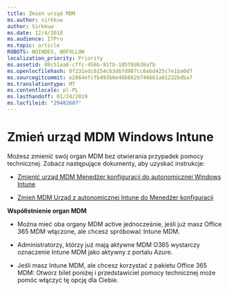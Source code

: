 ```yaml
---
title: Zmień urząd MDM
ms.author: sirkkuw
author: Sirkkuw
ms.date: 12/4/2018
ms.audience: ITPro
ms.topic: article
ROBOTS: NOINDEX, NOFOLLOW
localization_priority: Priority
ms.assetid: 08c51aa6-cffc-456b-91fb-185f0d636afb
ms.openlocfilehash: 0f231edc6154cb3d6fd987cc6ebd425c7e1ba0d7
ms.sourcegitcommit: e2864efcfb493b6e46b662b746661a61232bdba7
ms.translationtype: MT
ms.contentlocale: pl-PL
ms.lasthandoff: 01/24/2019
ms.locfileid: "29482607"
---
```

# <a name="change-intune-mdm-authority"></a>Zmień urząd MDM Windows Intune

Możesz zmienić swój organ MDM bez otwierania przypadek pomocy technicznej. Zobacz następujące dokumenty, aby uzyskać instrukcje:
  
- [Zmienić urząd MDM Menedżer konfiguracji do autonomicznej Windows Intune](https://docs.microsoft.com/sccm/mdm/deploy-use/migrate-change-mdm-authority)
    
- [Zmień MDM Urząd z autonomicznej Intune do Menedżer konfiguracji](https://docs.microsoft.com/sccm/mdm/deploy-use/change-mdm-authority)
    
 **Współistnienie organ MDM**
  
- Można mieć oba organy MDM active jednocześnie, jeśli już masz Office 365 MDM włączone, ale chcesz spróbować Intune MDM.
    
- Administratorzy, którzy już mają aktywne MDM O365 wystarczy oznaczenie Intune MDM jako aktywny z portalu Azure.
    
- Jeśli masz Intune MDM, ale chcesz korzystać z pakietu Office 365 MDM: Otwórz bilet poniżej i przedstawiciel pomocy technicznej może pomóc włączyć tę opcję dla Ciebie.
    

